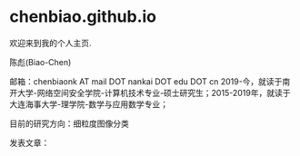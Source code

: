 # chenbiao.github.io
欢迎来到我的个人主页.

陈彪(Biao-Chen)

邮箱：chenbiaonk AT mail DOT nankai DOT edu DOT cn
2019-今，就读于南开大学-网络空间安全学院-计算机技术专业-硕士研究生；2015-2019年，就读于大连海事大学-理学院-数学与应用数学专业；

目前的研究方向：细粒度图像分类

发表文章：
